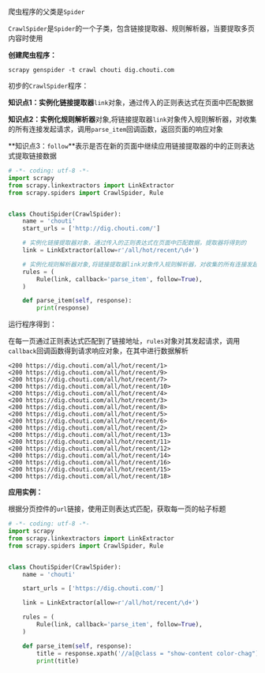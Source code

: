 爬虫程序的父类是`Spider`

`CrawlSpider`是`Spider`的一个子类，包含链接提取器、规则解析器，当要提取多页内容时使用

**创建爬虫程序：**

`scrapy genspider -t crawl chouti dig.chouti.com`



初步的`CrawlSpider`程序：

**知识点1：**实例化**链接提取器**`link`对象，通过传入的正则表达式在页面中匹配数据

**知识点2：**实例化**规则解析器**对象,将链接提取器`link`对象传入规则解析器，对收集的所有连接发起请求，调用`parse_item`回调函数，返回页面的响应对象

**知识点3：`follow`**表示是否在新的页面中继续应用链接提取器的中的正则表达式提取链接数据

```python
# -*- coding: utf-8 -*-
import scrapy
from scrapy.linkextractors import LinkExtractor
from scrapy.spiders import CrawlSpider, Rule


class ChoutiSpider(CrawlSpider):
    name = 'chouti'
    start_urls = ['http://dig.chouti.com/']

    # 实例化链接提取器对象，通过传入的正则表达式在页面中匹配数据，提取器将得到的
    link = LinkExtractor(allow=r'/all/hot/recent/\d+')

    # 实例化规则解析器对象,将链接提取器link对象传入规则解析器，对收集的所有连接发起请求，调用parse_item回调函数，返回页面的响应对象，follow表示是否在新的页面中继续应用链接提取器的中的正则表达式提取链接数据
    rules = (
        Rule(link, callback='parse_item', follow=True),
    )

    def parse_item(self, response):
        print(response)
```

运行程序得到：

在每一页通过正则表达式匹配到了链接地址，`rules`对象对其发起请求，调用`callback`回调函数得到请求响应对象，在其中进行数据解析

```shell
<200 https://dig.chouti.com/all/hot/recent/1>
<200 https://dig.chouti.com/all/hot/recent/9>
<200 https://dig.chouti.com/all/hot/recent/7>
<200 https://dig.chouti.com/all/hot/recent/10>
<200 https://dig.chouti.com/all/hot/recent/4>
<200 https://dig.chouti.com/all/hot/recent/3>
<200 https://dig.chouti.com/all/hot/recent/8>
<200 https://dig.chouti.com/all/hot/recent/5>
<200 https://dig.chouti.com/all/hot/recent/6>
<200 https://dig.chouti.com/all/hot/recent/2>
<200 https://dig.chouti.com/all/hot/recent/13>
<200 https://dig.chouti.com/all/hot/recent/11>
<200 https://dig.chouti.com/all/hot/recent/12>
<200 https://dig.chouti.com/all/hot/recent/14>
<200 https://dig.chouti.com/all/hot/recent/16>
<200 https://dig.chouti.com/all/hot/recent/15>
<200 https://dig.chouti.com/all/hot/recent/18>
```



**应用实例：**

根据分页控件的`url`链接，使用正则表达式匹配，获取每一页的帖子标题

```python
# -*- coding: utf-8 -*-
import scrapy
from scrapy.linkextractors import LinkExtractor
from scrapy.spiders import CrawlSpider, Rule


class ChoutiSpider(CrawlSpider):
    name = 'chouti'

    start_urls = ['https://dig.chouti.com/']

    link = LinkExtractor(allow=r'/all/hot/recent/\d+')

    rules = (
        Rule(link, callback='parse_item', follow=True),
    )

    def parse_item(self, response):
        title = response.xpath('//a[@class = "show-content color-chag"]/text()').extract_first().strip()
        print(title)
```